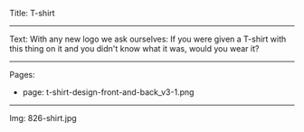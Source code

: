 Title: T-shirt

----

Text: With any new logo we ask ourselves: If you were given a T-shirt with this thing on it and you didn't know what it was, would you wear it?

----

Pages: 

- 
  page: t-shirt-design-front-and-back_v3-1.png

----

Img: 826-shirt.jpg